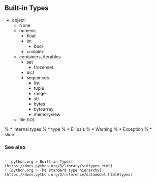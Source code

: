 Built-in Types
--------------
* object
  * None
  * numeric
    - float
    - int
      - bool
    - complex
  * containers, iterables
    * set
      - frozenset
    * dict
    * sequences
      - list
      - tuple
      - range
      - str
      - bytes
      - bytearray
      - memoryview
  * file (IO)

% * internal types
%   * type
%   * Ellipsis
%   * Warning
%   * Exception
%   * slice


### See also

```{seealso}

- [python.org > Built-in Types](https://docs.python.org/3/library/stdtypes.html)
- [python.org > The standard type hierarchy](https://docs.python.org/3/reference/datamodel.html#types)

```
